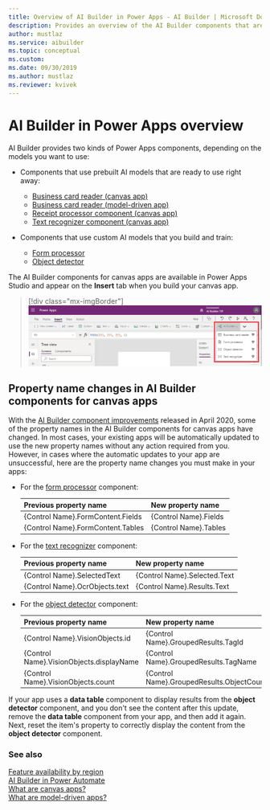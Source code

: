 ```yaml
---
title: Overview of AI Builder in Power Apps - AI Builder | Microsoft Docs
description: Provides an overview of the AI Builder components that are available to use with canvas and model-driven apps in Power Apps
author: mustlaz
ms.service: aibuilder
ms.topic: conceptual
ms.custom: 
ms.date: 09/30/2019
ms.author: mustlaz
ms.reviewer: kvivek
---
```


# AI Builder in Power Apps overview

AI Builder provides two kinds of Power Apps components, depending on the models you want to use:

- Components that use prebuilt AI models that are ready to use right away:
  - [Business card reader (canvas app)](business-card-reader-component-in-powerapps.md)
  - [Business card reader (model-driven app)](business-card-reader-component-model-driven.md)
  - [Receipt processor component (canvas app)](prebuilt-receipt-processor-component-in-powerapps.md)
  - [Text recognizer component (canvas app)](prebuilt-text-recognizer-component-in-powerapps.md)

- Components that use custom AI models that you build and train:

  - [Form processor](form-processor-component-in-powerapps.md)
  - [Object detector](object-detector-component-in-powerapps.md)

The AI Builder components for canvas apps are available in Power Apps Studio and appear on the **Insert** tab when you build your canvas app.

> [!div class="mx-imgBorder"]
> ![Power Apps Studio](media/canvas-studio.png "Power Apps Studio")

## Property name changes in AI Builder components for canvas apps

With the [AI Builder component improvements](https://powerapps.microsoft.com/blog/ai-builder-february-update/) released in April 2020, some of the property names in the AI Builder components for canvas apps have changed. In most cases, your existing apps will be automatically updated to use the new property names without any action required from you. However, in cases where the automatic updates to your app are unsuccessful, here are the property name changes you must make in your apps:

- For the [form processor](form-processor-component-in-powerapps.md) component:

    |Previous property name | New property name |
    |:-------|:-------|
    |{Control Name}.FormContent.Fields |{Control Name}.Fields |
    |{Control Name}.FormContent.Tables |{Control Name}.Tables |


- For the [text recognizer](prebuilt-text-recognizer-component-in-powerapps.md) component:

    |Previous property name | New property name |
    |:-------|:-------|
    |{Control Name}.SelectedText |{Control Name}.Selected.Text |
    |{Control Name}.OcrObjects.text |{Control Name}.Results.Text |

- For the [object detector](object-detector-component-in-powerapps.md) component:

    |Previous property name | New property name |
    |:-------|:-------|
    |{Control Name}.VisionObjects.id |{Control Name}.GroupedResults.TagId |
    |{Control Name}.VisionObjects.displayName |{Control Name}.GroupedResults.TagName |
    |{Control Name}.VisionObjects.count |{Control Name}.GroupedResults.ObjectCount |

If your app uses a **data table** component to display results from the **object detector** component, and you don't see the content after this update, remove the **data table** component from your app, and then add it again. Next, reset the item's property to correctly display the content from the **object detector** component.

### See also

[Feature availability by region](availability-region.md)  
[AI Builder in Power Automate](use-in-flow-overview.md)  
[What are canvas apps?](https://docs.microsoft.com/powerapps/maker/canvas-apps/getting-started)  
[What are model-driven apps?](https://docs.microsoft.com/powerapps/maker/model-driven-apps/model-driven-app-overview)
